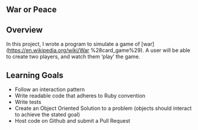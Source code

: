 ## War or Peace

## Overview
In this project, I wrote a program to simulate a game of [war](https://en.wikipedia.org/wiki/War %28card_game%29). A user will be able to create two players, and watch them ‘play’ the game.

## Learning Goals
- Follow an interaction pattern
- Write readable code that adheres to Ruby convention
- Write tests
- Create an Object Oriented Solution to a problem (objects should interact to achieve the stated goal)
- Host code on Github and submit a Pull Request
